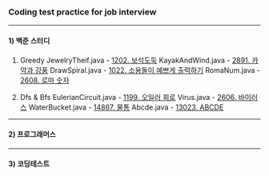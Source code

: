 ### Coding test practice for job interview

---

#### 1) 백준 스터디
1. Greedy
JewelryTheif.java - [1202. 보석도둑](https://www.acmicpc.net/problem/1202)
KayakAndWind.java - [2891. 카약과 강풍](https://www.acmicpc.net/problem/2891)
DrawSpiral.java - [1022. 소용돌이 예쁘게 출력하기](https://www.acmicpc.net/problem/1022)
RomaNum.java - [2608. 로마 숫자](https://www.acmicpc.net/problem/2608)

2. Dfs & Bfs
EulerianCircuit.java - [1199. 오일러 회로](https://www.acmicpc.net/problem/1199)
Virus.java - [2606. 바이러스](https://www.acmicpc.net/problem/2606)
WaterBucket.java - [14867. 물통](https://www.acmicpc.net/problem/14867)
Abcde.java - [13023. ABCDE](https://www.acmicpc.net/problem/13023)

---

#### 2) 프로그래머스


---

#### 3) 코딩테스트
